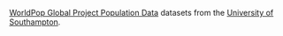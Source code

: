 [WorldPop Global Project Population Data](https://www.worldpop.org) datasets
from the [University of Southampton](https://www.southampton.ac.uk/).
